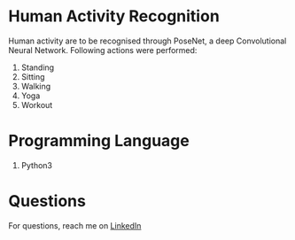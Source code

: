 # Human Activity Recognition

Human activity are to be recognised through PoseNet, a deep Convolutional Neural Network. Following actions were performed:

1. Standing
2. Sitting
3. Walking
4. Yoga
5. Workout

# Programming Language

1. Python3

# Questions
For questions, reach me on <a href="https://linkedin.com/in/MadhuPIoT">LinkedIn</a>
